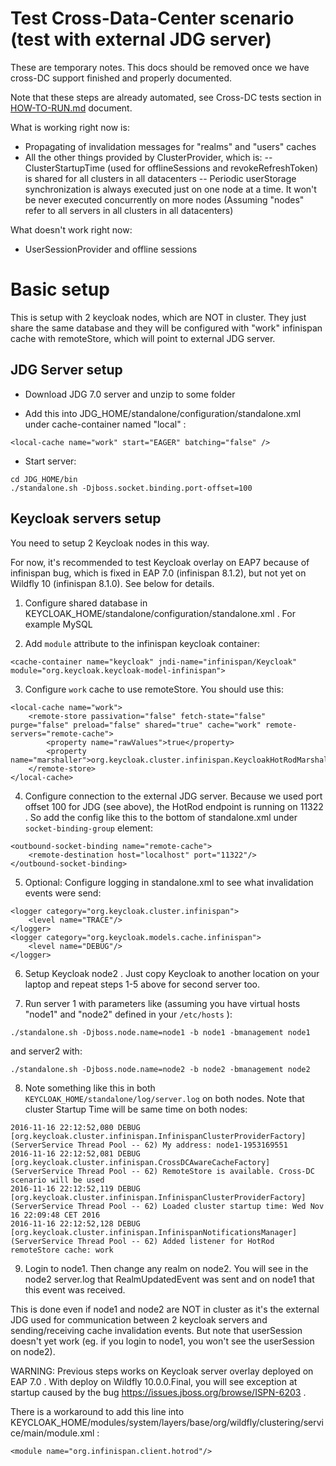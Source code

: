 Test Cross-Data-Center scenario (test with external JDG server)
===============================================================

These are temporary notes. This docs should be removed once we have cross-DC support finished and properly documented. 

Note that these steps are already automated, see Cross-DC tests section in [HOW-TO-RUN.md](../testsuite/integration-arquillian/HOW-TO-RUN.md) document.
 
What is working right now is:
- Propagating of invalidation messages for "realms" and "users" caches
- All the other things provided by ClusterProvider, which is:
-- ClusterStartupTime (used for offlineSessions and revokeRefreshToken) is shared for all clusters in all datacenters
-- Periodic userStorage synchronization is always executed just on one node at a time. It won't be never executed concurrently on more nodes (Assuming "nodes" refer to all servers in all clusters in all datacenters)

What doesn't work right now:
- UserSessionProvider and offline sessions
  

Basic setup
===========

This is setup with 2 keycloak nodes, which are NOT in cluster. They just share the same database and they will be configured with "work" infinispan cache with remoteStore, which will point
to external JDG server.

JDG Server setup
----------------
- Download JDG 7.0 server and unzip to some folder

- Add this into JDG_HOME/standalone/configuration/standalone.xml under cache-container named "local" :

```
<local-cache name="work" start="EAGER" batching="false" />
```

- Start server:
```
cd JDG_HOME/bin
./standalone.sh -Djboss.socket.binding.port-offset=100
```

Keycloak servers setup
----------------------
You need to setup 2 Keycloak nodes in this way. 

For now, it's recommended to test Keycloak overlay on EAP7 because of infinispan bug, which is fixed in EAP 7.0 (infinispan 8.1.2), but not 
yet on Wildfly 10 (infinispan 8.1.0). See below for details.

1) Configure shared database in KEYCLOAK_HOME/standalone/configuration/standalone.xml . For example MySQL

2) Add `module` attribute to the infinispan keycloak container:
  
```  
<cache-container name="keycloak" jndi-name="infinispan/Keycloak" module="org.keycloak.keycloak-model-infinispan">
```
  
3) Configure `work` cache to use remoteStore. You should use this:  

```
<local-cache name="work">
    <remote-store passivation="false" fetch-state="false" purge="false" preload="false" shared="true" cache="work" remote-servers="remote-cache">    
        <property name="rawValues">true</property>
        <property name="marshaller">org.keycloak.cluster.infinispan.KeycloakHotRodMarshallerFactory</property>
    </remote-store>
</local-cache>  
```

4) Configure connection to the external JDG server. Because we used port offset 100 for JDG (see above), the HotRod endpoint is running on 11322 . 
So add the config like this to the bottom of standalone.xml under `socket-binding-group` element:

```
<outbound-socket-binding name="remote-cache">
    <remote-destination host="localhost" port="11322"/>
</outbound-socket-binding>
```

5) Optional: Configure logging in standalone.xml to see what invalidation events were send:
````
<logger category="org.keycloak.cluster.infinispan">
    <level name="TRACE"/>
</logger>
<logger category="org.keycloak.models.cache.infinispan">
    <level name="DEBUG"/>
</logger>
````
           
6)  Setup Keycloak node2 . Just copy Keycloak to another location on your laptop and repeat steps 1-5 above for second server too.
          
7) Run server 1 with parameters like (assuming you have virtual hosts "node1" and "node2" defined in your `/etc/hosts` ):
```           
./standalone.sh -Djboss.node.name=node1 -b node1 -bmanagement node1
```

and server2 with:
```
./standalone.sh -Djboss.node.name=node2 -b node2 -bmanagement node2
```

8) Note something like this in both `KEYCLOAK_HOME/standalone/log/server.log` on both nodes. Note that cluster Startup Time will be same time on both nodes:
```
2016-11-16 22:12:52,080 DEBUG [org.keycloak.cluster.infinispan.InfinispanClusterProviderFactory] (ServerService Thread Pool -- 62) My address: node1-1953169551
2016-11-16 22:12:52,081 DEBUG [org.keycloak.cluster.infinispan.CrossDCAwareCacheFactory] (ServerService Thread Pool -- 62) RemoteStore is available. Cross-DC scenario will be used
2016-11-16 22:12:52,119 DEBUG [org.keycloak.cluster.infinispan.InfinispanClusterProviderFactory] (ServerService Thread Pool -- 62) Loaded cluster startup time: Wed Nov 16 22:09:48 CET 2016
2016-11-16 22:12:52,128 DEBUG [org.keycloak.cluster.infinispan.InfinispanNotificationsManager] (ServerService Thread Pool -- 62) Added listener for HotRod remoteStore cache: work
```

9) Login to node1. Then change any realm on node2. You will see in the node2 server.log that RealmUpdatedEvent was sent and on node1 that this event was received. 

This is done even if node1 and node2 are NOT in cluster as it's the external JDG used for communication between 2 keycloak servers and sending/receiving cache invalidation events. But note that userSession
doesn't yet work (eg. if you login to node1, you won't see the userSession on node2).


WARNING: Previous steps works on Keycloak server overlay deployed on EAP 7.0 . With deploy on Wildfly 10.0.0.Final, you will see exception 
at startup caused by the bug https://issues.jboss.org/browse/ISPN-6203 .

There is a workaround to add this line into KEYCLOAK_HOME/modules/system/layers/base/org/wildfly/clustering/service/main/module.xml :

```
<module name="org.infinispan.client.hotrod"/>
```
